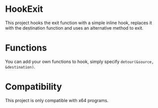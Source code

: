 # HookExit
This project hooks the exit function with a simple inline hook, replaces it with the destination function and uses an alternative method to exit.

# Functions
You can add your own functions to hook, simply specify `detour(&source, &destination)`.

# Compatibility
This project is only compatible with x64 programs.
